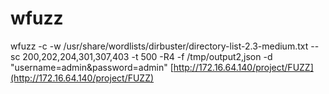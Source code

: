 # wfuzz

wfuzz -c -w /usr/share/wordlists/dirbuster/directory-list-2.3-medium.txt --sc 200,202,204,301,307,403 -t 500 -R4 -f /tmp/output2,json -d "username=admin&password=admin" [http://172.16.64.140/project/FUZZ](http://172.16.64.140/project/FUZZ)


